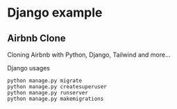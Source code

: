 # Django example

## Airbnb Clone

Cloning Airbnb with Python, Django, Tailwind and more... 

Django usages
```
python manage.py migrate
python manage.py createsuperuser
python manage.py runserver
python manage.py makemigrations
```